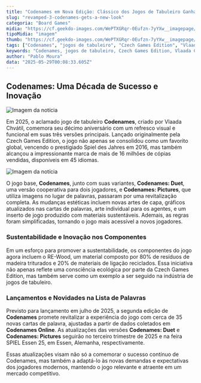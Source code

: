 ```yaml
---
title: "Codenames em Nova Edição: Clássico dos Jogos de Tabuleiro Ganha Visual Renovado e Mais Sustentabilidade"
slug: "revamped-3-codenames-gets-a-new-look"
categoria: "Board Games"
midia: "https://cf.geekdo-images.com/WePTXGRqr-0Eufzn-7yYXw__imagepage/img/3IkauDKggmvvlb7GhTGC5hcDDkg=/fit-in/900x600/filters:no_upscale():strip_icc()/pic8907695.jpg"
tipoMidia: "imagem"
thumb: "https://cf.geekdo-images.com/WePTXGRqr-0Eufzn-7yYXw__imagepage/img/3IkauDKggmvvlb7GhTGC5hcDDkg=/fit-in/900x600/filters:no_upscale():strip_icc()/pic8907695.jpg"
tags: ["Codenames", "jogos de tabuleiro", "Czech Games Edition", "Vlaada Chvátil", "Spiels des Jahres", "sustentabilidade em jogos"]
keywords: "Codenames, jogos de tabuleiro, Czech Games Edition, Vlaada Chvátil, Spiels des Jahres, sustentabilidade em jogos"
author: "Pablo Moura"
data: "2025-05-29T00:08:33.605Z"
---
```


## Codenames: Uma Década de Sucesso e Inovação

![Imagem da notícia](https://cf.geekdo-images.com/esJ2f6Xfjl2DMMYip8YnoA__imagepage/img/WEYSH1CBBE5vsiG8iEEJ4juR4DE=/fit-in/900x600/filters:no_upscale():strip_icc()/pic8907697.jpg)

Em 2025, o aclamado jogo de tabuleiro **Codenames**, criado por Vlaada Chvátil, comemora seu décimo aniversário com um refresco visual e funcional em suas três versões principais. Lançado originalmente pela Czech Games Edition, o jogo não apenas se consolidou como um favorito global, vencendo o prestigiado Spiel des Jahres em 2016, mas também alcançou a impressionante marca de mais de 16 milhões de cópias vendidas, disponíveis em 45 idiomas.

![Imagem da notícia](https://cf.geekdo-images.com/5PSIAsYznn3es65fJD2U_g__imagepage/img/LVApBcLEyCxIt-BOilYw7E4YAjw=/fit-in/900x600/filters:no_upscale():strip_icc()/pic8907678.jpg)

O jogo base, **Codenames**, junto com suas variantes, **Codenames: Duet**, uma versão cooperativa para dois jogadores, e **Codenames: Pictures**, que utiliza imagens no lugar de palavras, passaram por uma revitalização completa. As mudanças estéticas incluem novas artes de capa, gráficos atualizados nas cartas de palavras, arte individual para os agentes, e um inserto de jogo produzido com materiais sustentáveis. Ademais, as regras foram simplificadas, tornando o jogo mais acessível a novos jogadores.

### Sustentabilidade e Inovação nos Componentes

Em um esforço para promover a sustentabilidade, os componentes do jogo agora incluem o RE-Wood, um material composto por 80% de resíduos de madeira triturados e 20% de materiais de ligação reciclados. Essa iniciativa não apenas reflete uma consciência ecológica por parte da Czech Games Edition, mas também serve como um exemplo a ser seguido na indústria de jogos de tabuleiro.

### Lançamentos e Novidades na Lista de Palavras

Previsto para lançamento em julho de 2025, a segunda edição de **Codenames** promete revitalizar a experiência do jogo com cerca de 35 novas cartas de palavra, ajustadas a partir de dados coletados em **Codenames Online**. As atualizações das versões **Codenames: Duet** e **Codenames: Pictures** seguirão no terceiro trimestre de 2025 e na feira SPIEL Essen 25, em Essen, Alemanha, respectivamente.

Essas atualizações visam não só a comemorar o sucesso contínuo de Codenames, mas também a adaptá-lo às novas demandas e expectativas dos jogadores modernos, mantendo o jogo relevante e atraente em um mercado competitivo.